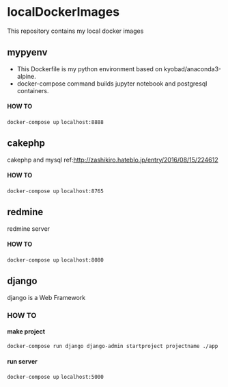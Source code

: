 # localDockerImages
This repository contains my local docker images

## mypyenv
- This Dockerfile is my python environment based on kyobad/anaconda3-alpine.
- docker-compose command builds jupyter notebook and postgresql containers.

#### HOW TO
``docker-compose up``
``localhost:8888``

## cakephp
cakephp and mysql
ref:http://zashikiro.hateblo.jp/entry/2016/08/15/224612

#### HOW TO
``docker-compose up``
``localhost:8765``

## redmine
redmine server

#### HOW TO
``docker-compose up``
``localhost:8080``

## django
django is a Web Framework

### HOW TO
#### make project
``docker-compose run django django-admin startproject projectname ./app``
#### run server
``docker-compose up``
``localhost:5000``
